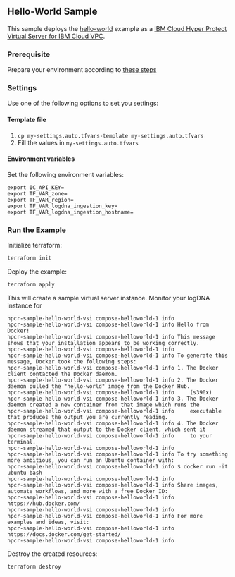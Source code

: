 ## Hello-World Sample

This sample deploys the [hello-world](https://hub.docker.com/_/hello-world) example as a [IBM Cloud Hyper Protect Virtual Server for IBM Cloud VPC](https://cloud.ibm.com/docs/vpc?topic=vpc-about-se).

### Prerequisite

Prepare your environment according to [these steps](../README.md)

### Settings

Use one of the following options to set you settings:

#### Template file

1. `cp my-settings.auto.tfvars-template my-settings.auto.tfvars`
2. Fill the values in `my-settings.auto.tfvars`

#### Environment variables

Set the following environment variables:

```text
export IC_API_KEY=
export TF_VAR_zone=
export TF_VAR_region=
export TF_VAR_logdna_ingestion_key=
export TF_VAR_logdna_ingestion_hostname=
```

### Run the Example

Initialize terraform:

```bash
terraform init
```

Deploy the example:

```bash
terraform apply
```

This will create a sample virtual server instance. Monitor your logDNA instance for

```text
hpcr-sample-hello-world-vsi compose-helloworld-1 info
hpcr-sample-hello-world-vsi compose-helloworld-1 info Hello from Docker!
hpcr-sample-hello-world-vsi compose-helloworld-1 info This message shows that your installation appears to be working correctly.
hpcr-sample-hello-world-vsi compose-helloworld-1 info
hpcr-sample-hello-world-vsi compose-helloworld-1 info To generate this message, Docker took the following steps:
hpcr-sample-hello-world-vsi compose-helloworld-1 info 1. The Docker client contacted the Docker daemon.
hpcr-sample-hello-world-vsi compose-helloworld-1 info 2. The Docker daemon pulled the "hello-world" image from the Docker Hub.
hpcr-sample-hello-world-vsi compose-helloworld-1 info     (s390x)
hpcr-sample-hello-world-vsi compose-helloworld-1 info 3. The Docker daemon created a new container from that image which runs the
hpcr-sample-hello-world-vsi compose-helloworld-1 info     executable that produces the output you are currently reading.
hpcr-sample-hello-world-vsi compose-helloworld-1 info 4. The Docker daemon streamed that output to the Docker client, which sent it
hpcr-sample-hello-world-vsi compose-helloworld-1 info     to your terminal.
hpcr-sample-hello-world-vsi compose-helloworld-1 info
hpcr-sample-hello-world-vsi compose-helloworld-1 info To try something more ambitious, you can run an Ubuntu container with:
hpcr-sample-hello-world-vsi compose-helloworld-1 info $ docker run -it ubuntu bash
hpcr-sample-hello-world-vsi compose-helloworld-1 info
hpcr-sample-hello-world-vsi compose-helloworld-1 info Share images, automate workflows, and more with a free Docker ID:
hpcr-sample-hello-world-vsi compose-helloworld-1 info https://hub.docker.com/
hpcr-sample-hello-world-vsi compose-helloworld-1 info
hpcr-sample-hello-world-vsi compose-helloworld-1 info For more examples and ideas, visit:
hpcr-sample-hello-world-vsi compose-helloworld-1 info https://docs.docker.com/get-started/
hpcr-sample-hello-world-vsi compose-helloworld-1 info
```

Destroy the created resources:

```bash
terraform destroy
```
